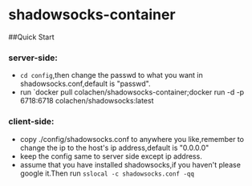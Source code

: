 # shadowsocks-container

##Quick Start
### server-side:
 * `cd config`,then change the passwd to what you want in shadowsocks.conf,default is "passwd".
 * run `docker pull colachen/shadowsocks-container;docker run -d -p 6718:6718 colachen/shadowsocks:latest 
### client-side:
 * copy ./config/shadowsocks.conf to anywhere you like,remember to change the ip to the host's ip address,default is "0.0.0.0"
 * keep the config same to server side except ip address.
 * assume that you have installed shadowsocks,if you haven't please google it.Then run `sslocal -c shadowsocks.conf -qq`
